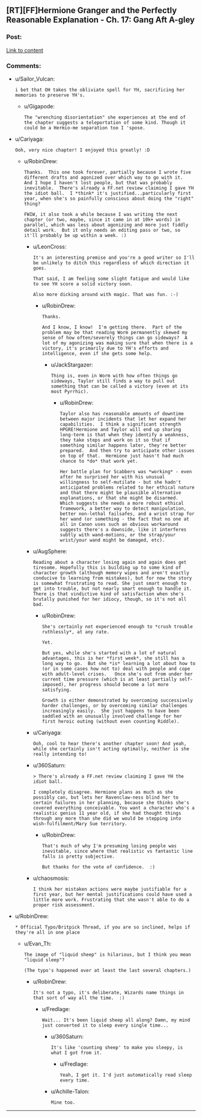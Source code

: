 ## [RT][FF]Hermione Granger and the Perfectly Reasonable Explanation - Ch. 17: Gang Aft A-gley

### Post:

[Link to content](https://www.fanfiction.net/s/9950232/20/Hermione-Granger-and-the-Perfectly-Reasonable-Explanation)

### Comments:

- u/Sailor_Vulcan:
  ```
  i bet that OH takes the obliviate spell for YH, sacrificing her memories to preserve YH's.
  ```

  - u/Gigapode:
    ```
    The "wrenching disorientation" she experiences at the end of the chapter suggests a teleportation of some kind. Though it could be a Hermio-me separation too I 'spose.
    ```

- u/Cariyaga:
  ```
  Ooh, very nice chapter! I enjoyed this greatly! :D
  ```

  - u/RobinDrew:
    ```
    Thanks.  This one took forever, partially because I wrote five different drafts and agonized over which way to go with it.  And I hope I haven't lost people, but that was probably inevitable.  There's already a FF.net review claiming I gave YH the idiot ball.  I *think* it's justified...particularly first year, when she's so painfully conscious about doing the "right" thing?

    FWIW, it also took a while because I was writing the next chapter (or two, maybe, since it came in at 10k+ words) in parallel, which was less about agonizing and more just fiddly detail work.  But it only needs an editing pass or two, so it'll probably be up within a week. :)
    ```

    - u/LeonCross:
      ```
      It's an interesting premise and you're a good writer so I'll be unlikely to ditch this regardless of which direction it goes.

      That said, I am feeling some slight fatigue and would like to see YH score a solid victory soon.

      Also more dicking around with magic. That was fun. :-)
      ```

      - u/RobinDrew:
        ```
        Thanks.

        And I know, I know!  I'm getting there.  Part of the problem may be that reading Worm permanently skewed my sense of how often/severely things can go sideways?  A lot of my agonizing was making sure that when there is a victory, it's primarily due to YH's efforts and intelligence, even if she gets some help.
        ```

        - u/JackStargazer:
          ```
          Thing is, even in Worm with how often things go sideways, Taylor still finds a way to pull out something that can be called a victory (even at its most Pyrrhic).
          ```

          - u/RobinDrew:
            ```
            Taylor also has reasonable amounts of downtime between major incidents that let her expand her capabilities.  I think a significant strength HPGRE!Hermione and Taylor will end up sharing long-term is that when they identify a weakness, they take steps and work on it so that if something similar happens later, they're better prepared.  And then try to anticipate other issues on top of that.  Hermione just hasn't had much chance to *do* that work yet.

            Her battle plan for Scabbers was *working* - even after he surprised her with his unusual willingness to self-mutilate - but she hadn't anticipated problems related to her ethical nature and that there might be plausible alternative explanations, or that she might be disarmed.  Which suggests she needs a more robust ethical framework, a better way to detect manipulation, better non-lethal failsafes, and a wrist strap for her wand (or something - the fact that no one at all in Canon uses such an obvious workaround suggests there's a downside, like it interferes subtly with wand-motions, or the strap/your wrist/your wand might be damaged, etc).
            ```

    - u/AugSphere:
      ```
      Reading about a character losing again and again does get tiresome. Hopefully this is building up to some kind of character growth (although memory wipes and aren't exactly conducive to learning from mistakes), but for now the story is somewhat frustrating to read. She just smart enough to get into trouble, but not nearly smart enough to handle it. There is that vindictive kind of satisfaction when she's brutally punished for her idiocy, though, so it's not all bad.
      ```

      - u/RobinDrew:
        ```
        She's certainly not experienced enough to *crush trouble ruthlessly*, at any rate.

        Yet.

        But yes, while she's started with a lot of natural advantages, this is her *first week*, she still has a long way to go.  But she *is* learning a lot about how to (or in some cases how not to) deal with people and cope with adult-level crises.   Once she's out from under her current time pressure (which is at least partially self-imposed), her progress should become a lot more satisfying.

        Growth is either demonstrated by overcoming successively harder challenges, or by overcoming similar challenges increasingly easily.  She just happens to have been saddled with an unusually involved challenge for her first heroic outing (without even counting Riddle).
        ```

    - u/Cariyaga:
      ```
      Ooh, cool to hear there's another chapter soon! And yeah, while she certainly isn't acting optimally, neither is she really intending to!
      ```

    - u/360Saturn:
      ```
      > There's already a FF.net review claiming I gave YH the idiot ball.

      I completely disagree. Hermione plans as much as she possibly can, but lets her Ravenclaw-ness blind her to certain failures in her planning, because she thinks she's covered everything conceivable. You want a character who's a realistic genius 11 year old, if she had thought things through any more than she did we would be stepping into wish-fulfilment/Mary Sue territory.
      ```

      - u/RobinDrew:
        ```
        That's much of why I'm presuming losing people was inevitable, since where that realistic vs fantastic line falls is pretty subjective.

        But thanks for the vote of confidence.  :)
        ```

    - u/chaosmosis:
      ```
      I think her mistaken actions were maybe justifiable for a first year, but her mental justifications could have used a little more work. Frustrating that she wasn't able to do a proper risk assessment.
      ```

- u/RobinDrew:
  ```
  * Official Typo/Britpick Thread, if you are so inclined, helps if they're all in one place
  ```

  - u/Evan_Th:
    ```
    The image of "liquid sheep" is hilarious, but I think you mean "liquid sleep"?

    (The typo's happened over at least the last several chapters.)
    ```

    - u/RobinDrew:
      ```
      It's not a typo, it's deliberate, Wizards name things in that sort of way all the time.  :)
      ```

      - u/Fredlage:
        ```
        Wait... It's been liquid sheep all along? Damn, my mind just converted it to sleep every single time...
        ```

        - u/360Saturn:
          ```
          It's like 'counting sheep' to make you sleepy, is what I got from it.
          ```

          - u/Fredlage:
            ```
            Yeah, I get it. I'd just automatically read sleep every time.
            ```

        - u/Achille-Talon:
          ```
          Mine too.
          ```

---

